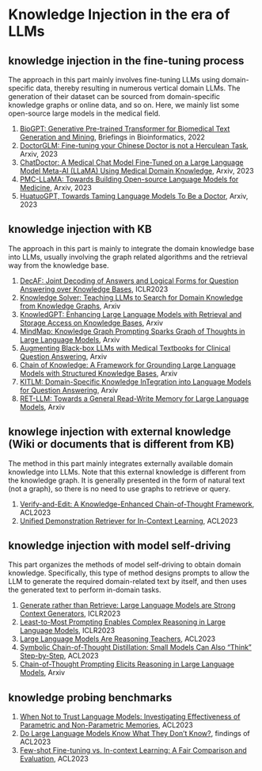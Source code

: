 # Knowledge Injection in the era of LLMs
## knowledge injection in the fine-tuning process
The approach in this part mainly involves fine-tuning LLMs using domain-specific data, thereby resulting in numerous vertical domain LLMs. The generation of their dataset can be sourced from domain-specific knowledge graphs or online data, and so on. Here, we mainly list some open-source large models in the medical field.
1. [BioGPT: Generative Pre-trained Transformer for Biomedical Text Generation and Mining](https://arxiv.org/pdf/2210.10341.pdf), Briefings in Bioinformatics, 2022
2. [DoctorGLM: Fine-tuning your Chinese Doctor is not a Herculean Task](https://arxiv.org/pdf/2304.01097.pdf), Arxiv, 2023
3. [ChatDoctor: A Medical Chat Model Fine-Tuned on a Large Language Model Meta-AI (LLaMA) Using Medical Domain Knowledge](https://arxiv.org/ftp/arxiv/papers/2303/2303.14070.pdf), Arxiv, 2023
4. [PMC-LLaMA: Towards Building Open-source Language Models for Medicine](https://arxiv.org/pdf/2304.14454.pdf), Arxiv, 2023
5. [HuatuoGPT, Towards Taming Language Models To Be a Doctor](https://arxiv.org/pdf/2305.15075.pdf), Arxiv, 2023

## knowledge injection with KB
The approach in this part is mainly to integrate the domain knowledge base into LLMs, usually involving the graph related algorithms and the retrieval way from the knowledge base.
1. [DecAF: Joint Decoding of Answers and Logical Forms for Question Answering over Knowledge Bases](https://arxiv.org/abs/2210.00063), ICLR2023
2. [Knowledge Solver: Teaching LLMs to Search for Domain Knowledge from Knowledge Graphs](https://arxiv.org/pdf/2309.03118.pdf), Arxiv
3. [KnowledGPT: Enhancing Large Language Models with Retrieval and Storage Access on Knowledge Bases](https://arxiv.org/pdf/2308.11761.pdf), Arxiv
4. [MindMap: Knowledge Graph Prompting Sparks Graph of Thoughts in Large Language Models](https://arxiv.org/pdf/2308.09729.pdf), Arxiv
5. [Augmenting Black-box LLMs with Medical Textbooks for Clinical Question Answering](https://arxiv.org/pdf/2309.02233.pdf), Arxiv
6. [Chain of Knowledge: A Framework for Grounding Large Language Models with Structured Knowledge Bases](https://arxiv.org/pdf/2305.13269.pdf), Arxiv
7. [KITLM: Domain-Specific Knowledge InTegration into Language Models for Question Answering](https://arxiv.org/abs/2308.03638), Arxiv
8. [RET-LLM: Towards a General Read-Write Memory for Large Language Models](https://arxiv.org/abs/2305.14322), Arxiv

## knowlege injection with external knowledge (Wiki or documents that is different from KB)
The method in this part mainly integrates externally available domain knowledge into LLMs. Note that this external knowledge is different from the knowledge graph. It is generally presented in the form of natural text (not a graph), so there is no need to use graphs to retrieve or query.
1. [Verify-and-Edit: A Knowledge-Enhanced Chain-of-Thought Framework](https://arxiv.org/abs/2305.03268), ACL2023
2. [Unified Demonstration Retriever for In-Context Learning](https://arxiv.org/abs/2305.04320), ACL2023

## knowledge injection with model self-driving
This part organizes the methods of model self-driving to obtain domain knowledge. Specifically, this type of method designs prompts to allow the LLM to generate the required domain-related text by itself, and then uses the generated text to perform in-domain tasks.
1. [Generate rather than Retrieve: Large Language Models are Strong Context Generators](https://arxiv.org/abs/2209.10063), ICLR2023
2. [Least-to-Most Prompting Enables Complex Reasoning in Large Language Models](https://arxiv.org/abs/2205.10625), ICLR2023
3. [Large Language Models Are Reasoning Teachers](https://arxiv.org/abs/2212.10071), ACL2023
4. [Symbolic Chain-of-Thought Distillation: Small Models Can Also “Think” Step-by-Step](https://aclanthology.org/2023.acl-long.150.pdf), ACL2023
5. [Chain-of-Thought Prompting Elicits Reasoning in Large Language Models](https://arxiv.org/abs/2201.11903), Arxiv

## knowledge probing benchmarks
1. [When Not to Trust Language Models: Investigating Effectiveness of Parametric and Non-Parametric Memories](https://aclanthology.org/2023.acl-long.546/), ACL2023
2. [Do Large Language Models Know What They Don’t Know?](https://arxiv.org/abs/2305.18153), findings of ACL2023
3. [Few-shot Fine-tuning vs. In-context Learning: A Fair Comparison and Evaluation](https://arxiv.org/abs/2305.16938), ACL2023